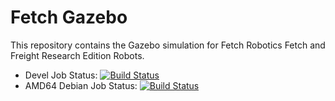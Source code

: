 # Fetch Gazebo

This repository contains the Gazebo simulation for Fetch Robotics Fetch and
Freight Research Edition Robots.

 * Devel Job Status: [![Build Status](http://build.ros.org/buildStatus/icon?job=Idev__fetch_gazebo__ubuntu_trusty_amd64)](http://build.ros.org/view/Idev/job/Idev__fetch_gazebo__ubuntu_trusty_amd64/)
 * AMD64 Debian Job Status: [![Build Status](http://build.ros.org/buildStatus/icon?job=Ibin_uT64__fetch_gazebo__ubuntu_trusty_amd64__binary)](http://build.ros.org/view/Ibin_uT64/job/Ibin_uT64__fetch_gazebo__ubuntu_trusty_amd64__binary/)
